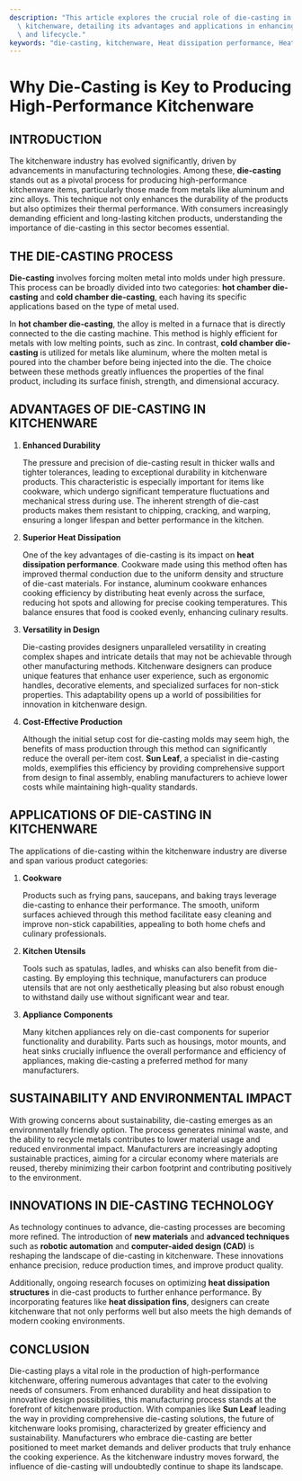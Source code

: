 ```yaml
---
description: "This article explores the crucial role of die-casting in manufacturing high-performance\
  \ kitchenware, detailing its advantages and applications in enhancing product efficiency\
  \ and lifecycle."
keywords: "die-casting, kitchenware, Heat dissipation performance, Heat dissipation structure"
---
```

# Why Die-Casting is Key to Producing High-Performance Kitchenware

## INTRODUCTION

The kitchenware industry has evolved significantly, driven by advancements in manufacturing technologies. Among these, **die-casting** stands out as a pivotal process for producing high-performance kitchenware items, particularly those made from metals like aluminum and zinc alloys. This technique not only enhances the durability of the products but also optimizes their thermal performance. With consumers increasingly demanding efficient and long-lasting kitchen products, understanding the importance of die-casting in this sector becomes essential.

## THE DIE-CASTING PROCESS

**Die-casting** involves forcing molten metal into molds under high pressure. This process can be broadly divided into two categories: **hot chamber die-casting** and **cold chamber die-casting**, each having its specific applications based on the type of metal used. 

In **hot chamber die-casting**, the alloy is melted in a furnace that is directly connected to the die casting machine. This method is highly efficient for metals with low melting points, such as zinc. In contrast, **cold chamber die-casting** is utilized for metals like aluminum, where the molten metal is poured into the chamber before being injected into the die. The choice between these methods greatly influences the properties of the final product, including its surface finish, strength, and dimensional accuracy.

## ADVANTAGES OF DIE-CASTING IN KITCHENWARE

1. **Enhanced Durability**

   The pressure and precision of die-casting result in thicker walls and tighter tolerances, leading to exceptional durability in kitchenware products. This characteristic is especially important for items like cookware, which undergo significant temperature fluctuations and mechanical stress during use. The inherent strength of die-cast products makes them resistant to chipping, cracking, and warping, ensuring a longer lifespan and better performance in the kitchen.

2. **Superior Heat Dissipation**

   One of the key advantages of die-casting is its impact on **heat dissipation performance**. Cookware made using this method often has improved thermal conduction due to the uniform density and structure of die-cast materials. For instance, aluminum cookware enhances cooking efficiency by distributing heat evenly across the surface, reducing hot spots and allowing for precise cooking temperatures. This balance ensures that food is cooked evenly, enhancing culinary results.

3. **Versatility in Design**

   Die-casting provides designers unparalleled versatility in creating complex shapes and intricate details that may not be achievable through other manufacturing methods. Kitchenware designers can produce unique features that enhance user experience, such as ergonomic handles, decorative elements, and specialized surfaces for non-stick properties. This adaptability opens up a world of possibilities for innovation in kitchenware design.

4. **Cost-Effective Production**

   Although the initial setup cost for die-casting molds may seem high, the benefits of mass production through this method can significantly reduce the overall per-item cost. **Sun Leaf**, a specialist in die-casting molds, exemplifies this efficiency by providing comprehensive support from design to final assembly, enabling manufacturers to achieve lower costs while maintaining high-quality standards.

## APPLICATIONS OF DIE-CASTING IN KITCHENWARE

The applications of die-casting within the kitchenware industry are diverse and span various product categories:

1. **Cookware**

   Products such as frying pans, saucepans, and baking trays leverage die-casting to enhance their performance. The smooth, uniform surfaces achieved through this method facilitate easy cleaning and improve non-stick capabilities, appealing to both home chefs and culinary professionals.

2. **Kitchen Utensils**

   Tools such as spatulas, ladles, and whisks can also benefit from die-casting. By employing this technique, manufacturers can produce utensils that are not only aesthetically pleasing but also robust enough to withstand daily use without significant wear and tear.

3. **Appliance Components**

   Many kitchen appliances rely on die-cast components for superior functionality and durability. Parts such as housings, motor mounts, and heat sinks crucially influence the overall performance and efficiency of appliances, making die-casting a preferred method for many manufacturers.

## SUSTAINABILITY AND ENVIRONMENTAL IMPACT

With growing concerns about sustainability, die-casting emerges as an environmentally friendly option. The process generates minimal waste, and the ability to recycle metals contributes to lower material usage and reduced environmental impact. Manufacturers are increasingly adopting sustainable practices, aiming for a circular economy where materials are reused, thereby minimizing their carbon footprint and contributing positively to the environment.

## INNOVATIONS IN DIE-CASTING TECHNOLOGY

As technology continues to advance, die-casting processes are becoming more refined. The introduction of **new materials** and **advanced techniques** such as **robotic automation** and **computer-aided design (CAD)** is reshaping the landscape of die-casting in kitchenware. These innovations enhance precision, reduce production times, and improve product quality.

Additionally, ongoing research focuses on optimizing **heat dissipation structures** in die-cast products to further enhance performance. By incorporating features like **heat dissipation fins**, designers can create kitchenware that not only performs well but also meets the high demands of modern cooking environments.

## CONCLUSION

Die-casting plays a vital role in the production of high-performance kitchenware, offering numerous advantages that cater to the evolving needs of consumers. From enhanced durability and heat dissipation to innovative design possibilities, this manufacturing process stands at the forefront of kitchenware production. With companies like **Sun Leaf** leading the way in providing comprehensive die-casting solutions, the future of kitchenware looks promising, characterized by greater efficiency and sustainability. Manufacturers who embrace die-casting are better positioned to meet market demands and deliver products that truly enhance the cooking experience. As the kitchenware industry moves forward, the influence of die-casting will undoubtedly continue to shape its landscape.
